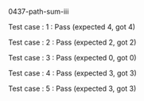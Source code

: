 
0437-path-sum-iii


Test case : 1 : Pass
 (expected 4, got 4)

Test case : 2 : Pass
 (expected 2, got 2)

Test case : 3 : Pass
 (expected 0, got 0)

Test case : 4 : Pass
 (expected 3, got 3)

Test case : 5 : Pass
 (expected 3, got 3)
